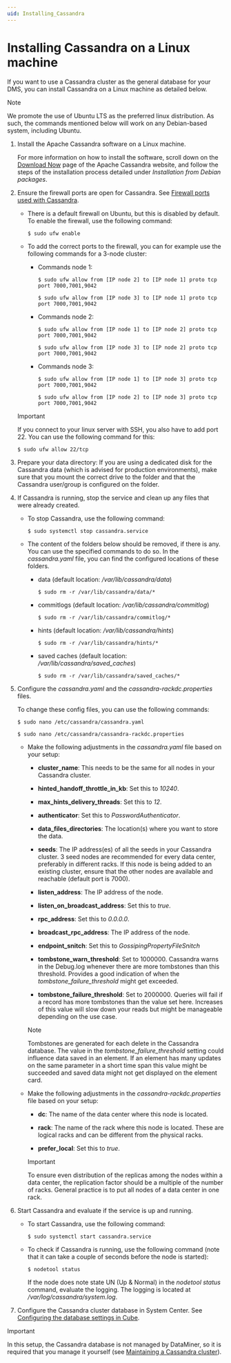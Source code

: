 ```yaml
---
uid: Installing_Cassandra
---
```


# Installing Cassandra on a Linux machine

If you want to use a Cassandra cluster as the general database for your DMS, you can install Cassandra on a Linux machine as detailed below.

> [!NOTE]
> We promote the use of Ubuntu LTS as the preferred linux distribution. As such, the commands mentioned below will work on any Debian-based system, including Ubuntu.

1. Install the Apache Cassandra software on a Linux machine.

   For more information on how to install the software, scroll down on the [Download Now](https://cassandra.apache.org/_/download.html) page of the Apache Cassandra website, and follow the steps of the installation process detailed under *Installation from Debian packages*.

1. Ensure the firewall ports are open for Cassandra. See [Firewall ports used with Cassandra](xref:Cassandra_firewall).

   - There is a default firewall on Ubuntu, but this is disabled by default. To enable the firewall, use the following command:

     `$ sudo ufw enable`

   - To add the correct ports to the firewall, you can for example use the following commands for a 3-node cluster:

     - Commands node 1:

       `$ sudo ufw allow from [IP node 2] to [IP node 1] proto tcp port 7000,7001,9042`

       `$ sudo ufw allow from [IP node 3] to [IP node 1] proto tcp port 7000,7001,9042`

     - Commands node 2:

       `$ sudo ufw allow from [IP node 1] to [IP node 2] proto tcp port 7000,7001,9042`

       `$ sudo ufw allow from [IP node 3] to [IP node 2] proto tcp port 7000,7001,9042`

     - Commands node 3:

       `$ sudo ufw allow from [IP node 1] to [IP node 3] proto tcp port 7000,7001,9042`

       `$ sudo ufw allow from [IP node 2] to [IP node 3] proto tcp port 7000,7001,9042`

   > [!IMPORTANT]
   > If you connect to your linux server with SSH, you also have to add port 22. You can use the following command for this:
   >
   > `$ sudo ufw allow 22/tcp`

1. Prepare your data directory: If you are using a dedicated disk for the Cassandra data (which is advised for production environments), make sure that you mount the correct drive to the folder and that the Cassandra user/group is configured on the folder.

1. If Cassandra is running, stop the service and clean up any files that were already created.

   - To stop Cassandra, use the following command:

     `$ sudo systemctl stop cassandra.service`

   - The content of the folders below should be removed, if there is any. You can use the specified commands to do so. In the *cassandra.yaml* file, you can find the configured locations of these folders.

     - data (default location: */var/lib/cassandra/data*)

       `$ sudo rm -r /var/lib/cassandra/data/*`

     - commitlogs (default location: */var/lib/cassandra/commitlog*)

       `$ sudo rm -r /var/lib/cassandra/commitlog/*`

     - hints (default location: */var/lib/cassandra/hints*)

       `$ sudo rm -r /var/lib/cassandra/hints/*`

     - saved caches (default location: */var/lib/cassandra/saved_caches*)

       `$ sudo rm -r /var/lib/cassandra/saved_caches/*`

1. Configure the *cassandra.yaml* and the *cassandra-rackdc.properties* files.

   To change these config files, you can use the following commands:

   `$ sudo nano /etc/cassandra/cassandra.yaml`

   `$ sudo nano /etc/cassandra/cassandra-rackdc.properties`

   - Make the following adjustments in the *cassandra.yaml* file based on your setup:

     - **cluster_name**: This needs to be the same for all nodes in your Cassandra cluster.

     - **hinted_handoff_throttle_in_kb**: Set this to *10240*.

     - **max_hints_delivery_threads**: Set this to *12*.

     - **authenticator**: Set this to *PasswordAuthenticator*.

     - **data_files_directories**: The location(s) where you want to store the data.

     - **seeds**: The IP address(es) of all the seeds in your Cassandra cluster. 3 seed nodes are recommended for every data center, preferably in different racks. If this node is being added to an existing cluster, ensure that the other nodes are available and reachable (default port is 7000).

     - **listen_address**: The IP address of the node.

     - **listen_on_broadcast_address**: Set this to *true*.

     - **rpc_address**: Set this to *0.0.0.0*.

     - **broadcast_rpc_address**: The IP address of the node.

     - **endpoint_snitch**: Set this to *GossipingPropertyFileSnitch*

     - **tombstone_warn_threshold**: Set to 1000000. Cassandra warns in the Debug.log whenever there are more tombstones than this threshold. Provides a good indication of when the *tombstone_failure_threshold* might get exceeded.

     - **tombstone_failure_threshold**: Set to 2000000. Queries will fail if a record has more tombstones than the value set here. Increases of this value will slow down your reads but might be manageable depending on the use case.

     > [!NOTE]
     > Tombstones are generated for each delete in the Cassandra database. The value in the *tombstone_failure_threshold* setting could influence data saved in an element. If an element has many updates on the same parameter in a short time span this value might be succeeded and saved data might not get displayed on the element card.

   - Make the following adjustments in the *cassandra-rackdc.properties* file based on your setup:

     - **dc**: The name of the data center where this node is located.

     - **rack**: The name of the rack where this node is located. These are logical racks and can be different from the physical racks.

     - **prefer_local**: Set this to *true*.

      > [!IMPORTANT]
      > To ensure even distribution of the replicas among the nodes within a data center, the replication factor should be a multiple of the number of racks.
      > General practice is to put all nodes of a data center in one rack.

1. Start Cassandra and evaluate if the service is up and running.

   - To start Cassandra, use the following command:

     `$ sudo systemctl start cassandra.service`

   - To check if Cassandra is running, use the following command (note that it can take a couple of seconds before the node is started):

     `$ nodetool status`

     If the node does note state UN (Up & Normal) in the *nodetool status* command, evaluate the logging. The logging is located at */var/log/cassandra/system.log*.

1. Configure the Cassandra cluster database in System Center. See [Configuring the database settings in Cube](xref:Configuring_the_database_settings_in_Cube).

> [!IMPORTANT]
> In this setup, the Cassandra database is not managed by DataMiner, so it is required that you manage it yourself (see [Maintaining a Cassandra cluster](xref:Maintain_Cassandra_Cluster)).
